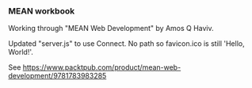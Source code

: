 ### MEAN workbook ###

Working through "MEAN Web Development" by Amos Q Haviv.

Updated "server.js" to use Connect. No path so favicon.ico is still 'Hello, World!'.

See https://www.packtpub.com/product/mean-web-development/9781783983285